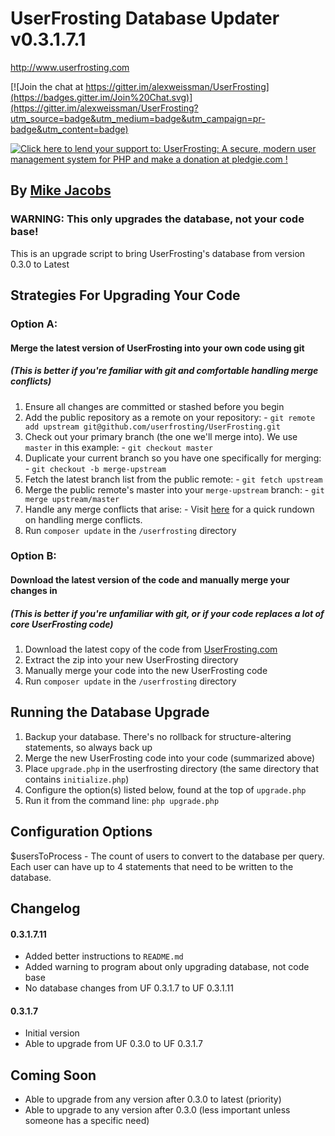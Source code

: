 # UserFrosting Database Updater v0.3.1.7.1

http://www.userfrosting.com

[![Join the chat at https://gitter.im/alexweissman/UserFrosting](https://badges.gitter.im/Join%20Chat.svg)](https://gitter.im/alexweissman/UserFrosting?utm_source=badge&utm_medium=badge&utm_campaign=pr-badge&utm_content=badge)

[![Click here to lend your support to: UserFrosting: A secure, modern user management system for PHP and make a donation at pledgie.com !](https://pledgie.com/campaigns/29583.png?skin_name=chrome)](https://pledgie.com/campaigns/29583)

## By [Mike Jacobs](http://netrilix.com)

### WARNING: This only upgrades the database, not your code base!

This is an upgrade script to bring UserFrosting's database from version 0.3.0 to Latest

## Strategies For Upgrading Your Code

### Option A:
#### Merge the latest version of UserFrosting into your own code using git
##### (This is better if you're familiar with git and comfortable handling merge conflicts)
  1. Ensure all changes are committed or stashed before you begin
  2. Add the public repository as a remote on your repository:
    - `git remote add upstream git@github.com/userfrosting/UserFrosting.git`
  3. Check out your primary branch (the one we'll merge into). We use `master` in this example:
    - `git checkout master`
  4. Duplicate your current branch so you have one specifically for merging:
    - `git checkout -b merge-upstream`
  5. Fetch the latest branch list from the public remote:
    - `git fetch upstream`
  6. Merge the public remote's master into your `merge-upstream` branch:
    - `git merge upstream/master`
  7. Handle any merge conflicts that arise:
    - Visit [here](https://help.github.com/articles/resolving-a-merge-conflict-from-the-command-line/) for a quick rundown on handling merge conflicts.
  8. Run `composer update` in the `/userfrosting` directory

### Option B:
#### Download the latest version of the code and manually merge your changes in
##### (This is better if you're unfamiliar with git, or if your code replaces a lot of core UserFrosting code)
  1. Download the latest copy of the code from [UserFrosting.com](http://www.userfrosting.com/)
  2. Extract the zip into your new UserFrosting directory
  3. Manually merge your code into the new UserFrosting code
  4. Run `composer update` in the `/userfrosting` directory

## Running the Database Upgrade

1. Backup your database. There's no rollback for structure-altering statements, so always back up
2. Merge the new UserFrosting code into your code (summarized above)
3. Place `upgrade.php` in the userfrosting directory (the same directory that contains `initialize.php`)
4. Configure the option(s) listed below, found at the top of `upgrade.php`
5. Run it from the command line: `php upgrade.php`

## Configuration Options
$usersToProcess - The count of users to convert to the database per query. Each user can have up to 4 statements that need to be written to the database.

## Changelog

#### 0.3.1.7.11
- Added better instructions to `README.md`
- Added warning to program about only upgrading database, not code base
- No database changes from UF 0.3.1.7 to UF 0.3.1.11

#### 0.3.1.7
- Initial version
- Able to upgrade from UF 0.3.0 to UF 0.3.1.7

## Coming Soon
- Able to upgrade from any version after 0.3.0 to latest (priority)
- Able to upgrade to any version after 0.3.0 (less important unless someone has a specific need)
